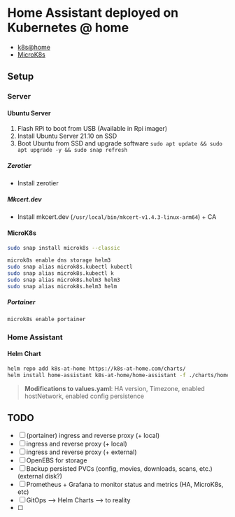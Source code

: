 # Home Assistant deployed on Kubernetes @ home

- [k8s@home](https://github.com/k8s-at-home)
- [MicroK8s](https://microk8s.io/)

## Setup

### Server

#### Ubuntu Server

1. Flash RPi to boot from USB (Available in Rpi imager)
2. Install Ubuntu Server 21.10 on SSD
3. Boot Ubuntu from SSD and upgrade software `sudo apt update && sudo apt upgrade -y && sudo snap refresh`

##### Zerotier

- Install zerotier

##### Mkcert.dev

- Install mkcert.dev (`/usr/local/bin/mkcert-v1.4.3-linux-arm64`) + CA

#### MicroK8s

```sh
sudo snap install microk8s --classic
```

```sh
microk8s enable dns storage helm3
sudo snap alias microk8s.kubectl kubectl
sudo snap alias microk8s.kubectl k
sudo snap alias microk8s.helm3 helm3
sudo snap alias microk8s.helm3 helm
```

##### Portainer

```sh
microk8s enable portainer
```

### Home Assistant

#### Helm Chart

```sh
helm repo add k8s-at-home https://k8s-at-home.com/charts/
helm install home-assistant k8s-at-home/home-assistant -f ./charts/home-assistant/values.yaml
```

> **Modifications to values.yaml**: HA version, Timezone, enabled hostNetwork, enabled config persistence


## TODO

- [ ] (portainer) ingress and reverse proxy (+ local)
- [ ] ingress and reverse proxy (+ local)
- [ ] ingress and reverse proxy (+ external)
- [ ] OpenEBS for storage
- [ ] Backup persisted PVCs (config, movies, downloads, scans, etc.) (external disk?)
- [ ] Prometheus + Grafana to monitor status and metrics (HA, MicroK8s, etc)
- [ ] GitOps --> Helm Charts --> to reality
- [ ] 



